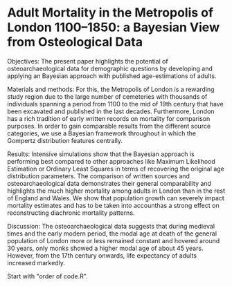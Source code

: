 # Adult Mortality in the Metropolis of London 1100–1850: a Bayesian View from Osteological Data

Objectives: The present paper highlights the potential of osteoarchaeological data for demographic questions by developing and applying an Bayesian approach with published age-estimations of adults. 

Materials and methods: For this, the Metropolis of London is a rewarding study region due to the large number of cemeteries with thousands of individuals spanning a period from 1100 to the mid of 19th century that have been excavated and published in the last decades. Furthermore, London has a rich tradition of early written records on mortality for comparison purposes. In order to gain comparable results from the different source categories, we use a Bayesian framework throughout in which the Gompertz distribution features centrally. 

Results: Intensive simulations show that the Bayesian approach is performing best compared to other approaches like Maximum Likelihood Estimation or Ordinary Least Squares in terms of recovering the original age distribution parameters. The comparison of written sources and osteoarchaeological data demonstrates their general comparability and highlights the much higher mortality among adults in London than in the rest of England and Wales. We show that population growth can severely impact mortality estimates and has to be taken into accounthas a strong effect on reconstructing diachronic mortality patterns.

Discussion: The osteoarchaeological data suggests that during medieval times and the early modern period, the modal age at death of the general population of London more or less remained constant and hovered around 30 years, only monks showed a higher modal age of about 45 years. However, from the 17th century onwards, life expectancy of adults increased markedly.

Start with "order of code.R".